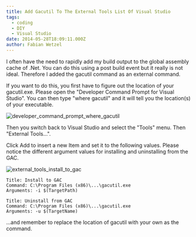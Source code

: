 ```yaml
---
title: Add Gacutil To The External Tools List Of Visual Studio
tags:
  - coding
  - DIY
  - Visual Studio
date: 2014-05-28T18:09:11.000Z
author: Fabian Wetzel
---
```


I often have the need to rapidly add my build output to the global assembly cache of .Net. You can do this using a post build event but it really is not ideal. Therefore I added the gacutil command as an external command.

If you want to do this, you first have to figure out the location of your gacutil.exe. Please open the "Developer Command Prompt for Visual Studio". You can then type "where gacutil" and it will tell you the location(s) of your executable.

![developer_command_prompt_where_gacutil](developer_command_prompt_where_gacutil.png "developer_command_prompt_where_gacutil")

Then you switch back to Visual Studio and select the "Tools" menu. Then "External Tools…".

Click Add to insert a new Item and set it to the following values. Please notice the different argument values for installing and uninstalling from the GAC.

![external_tools_install_to_gac](external_tools_install_to_gac.png "external_tools_install_to_gac")

```
Title: Install to GAC
Command: C:\Program Files (x86)\...\gacutil.exe
Arguments: -i $(TargetPath)

Title: Uninstall from GAC
Command: C:\Program Files (x86)\...\gacutil.exe
Arguments: -u $(TargetName)
```

…and remember to replace the location of gacutil with your own as the command.


